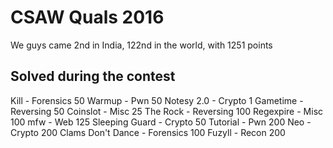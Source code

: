 # CSAW Quals 2016

We guys came 2nd in India, 122nd in the world, with 1251 points

## Solved during the contest

Kill - Forensics 50
Warmup - Pwn 50
Notesy 2.0 - Crypto 1
Gametime - Reversing 50
Coinslot - Misc 25
The Rock - Reversing 100
Regexpire - Misc 100
mfw - Web 125
Sleeping Guard - Crypto 50
Tutorial - Pwn 200
Neo - Crypto 200
Clams Don't Dance - Forensics 100
Fuzyll - Recon 200